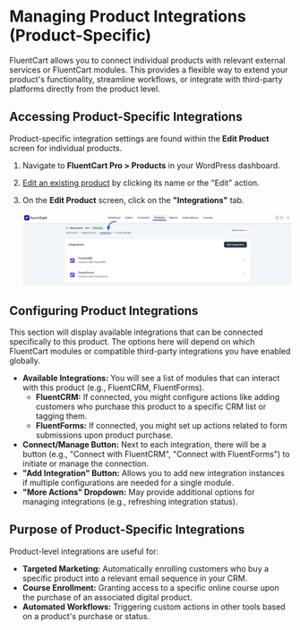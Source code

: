  # Managing Product Integrations (Product-Specific)

FluentCart allows you to connect individual products with relevant external services or FluentCart modules. This provides a flexible way to extend your product's functionality, streamline workflows, or integrate with third-party platforms directly from the product level.

## Accessing Product-Specific Integrations

Product-specific integration settings are found within the **Edit Product** screen for individual products.

1.  Navigate to **FluentCart Pro > Products** in your WordPress dashboard.
2.  [Edit an existing product](/guide/product-types-creation/product-list-overview) by clicking its name or the "Edit" action.
3.  On the **Edit Product** screen, click on the **"Integrations"** tab.

    ![Screenshot of Product Integrations Tab](/guide/public/images/product-types-creation/managing-product-integration/Product-Integration.png)

## Configuring Product Integrations

This section will display available integrations that can be connected specifically to this product. The options here will depend on which FluentCart modules or compatible third-party integrations you have enabled globally.

* **Available Integrations:** You will see a list of modules that can interact with this product (e.g., FluentCRM, FluentForms).
    * **FluentCRM:** If connected, you might configure actions like adding customers who purchase this product to a specific CRM list or tagging them.
    * **FluentForms:** If connected, you might set up actions related to form submissions upon product purchase.
* **Connect/Manage Button:** Next to each integration, there will be a button (e.g., "Connect with FluentCRM", "Connect with FluentForms") to initiate or manage the connection.
* **"Add Integration" Button:** Allows you to add new integration instances if multiple configurations are needed for a single module.
* **"More Actions" Dropdown:** May provide additional options for managing integrations (e.g., refreshing integration status).

## Purpose of Product-Specific Integrations

Product-level integrations are useful for:

* **Targeted Marketing:** Automatically enrolling customers who buy a specific product into a relevant email sequence in your CRM.
* **Course Enrollment:** Granting access to a specific online course upon the purchase of an associated digital product.
* **Automated Workflows:** Triggering custom actions in other tools based on a product's purchase or status.

